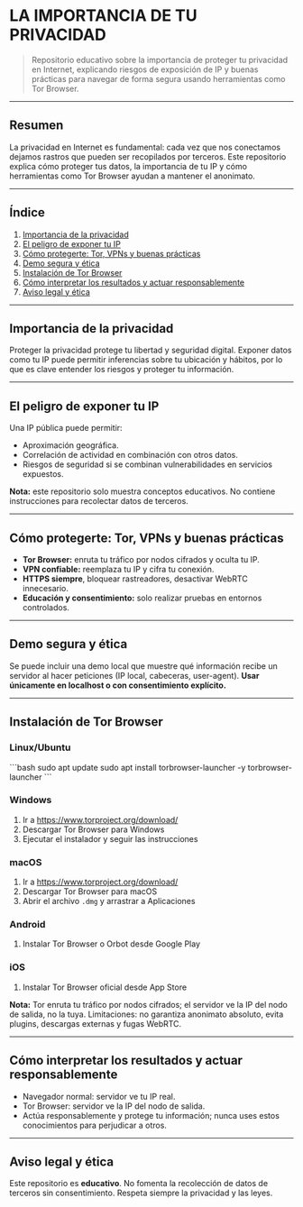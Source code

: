 # LA IMPORTANCIA DE TU PRIVACIDAD

> Repositorio educativo sobre la importancia de proteger tu privacidad en Internet, explicando riesgos de exposición de IP y buenas prácticas para navegar de forma segura usando herramientas como Tor Browser.

---

## Resumen
La privacidad en Internet es fundamental: cada vez que nos conectamos dejamos rastros que pueden ser recopilados por terceros. Este repositorio explica cómo proteger tus datos, la importancia de tu IP y cómo herramientas como Tor Browser ayudan a mantener el anonimato.

---

## Índice
1. [Importancia de la privacidad](#importancia-de-la-privacidad)  
2. [El peligro de exponer tu IP](#el-peligro-de-exponer-tu-ip)  
3. [Cómo protegerte: Tor, VPNs y buenas prácticas](#cómo-protegerte-tor-vpns-y-buenas-prácticas)  
4. [Demo segura y ética](#demo-segura-y-ética)  
5. [Instalación de Tor Browser](#instalación-de-tor-browser)  
6. [Cómo interpretar los resultados y actuar responsablemente](#cómo-interpretar-los-resultados-y-actuar-responsablemente)  
7. [Aviso legal y ética](#aviso-legal-y-ética)

---

## Importancia de la privacidad
Proteger la privacidad protege tu libertad y seguridad digital. Exponer datos como tu IP puede permitir inferencias sobre tu ubicación y hábitos, por lo que es clave entender los riesgos y proteger tu información.

---

## El peligro de exponer tu IP
Una IP pública puede permitir:
- Aproximación geográfica.  
- Correlación de actividad en combinación con otros datos.  
- Riesgos de seguridad si se combinan vulnerabilidades en servicios expuestos.

**Nota:** este repositorio solo muestra conceptos educativos. No contiene instrucciones para recolectar datos de terceros.

---

## Cómo protegerte: Tor, VPNs y buenas prácticas
- **Tor Browser:** enruta tu tráfico por nodos cifrados y oculta tu IP.  
- **VPN confiable:** reemplaza tu IP y cifra tu conexión.  
- **HTTPS siempre**, bloquear rastreadores, desactivar WebRTC innecesario.  
- **Educación y consentimiento:** solo realizar pruebas en entornos controlados.

---

## Demo segura y ética
Se puede incluir una demo local que muestre qué información recibe un servidor al hacer peticiones (IP local, cabeceras, user-agent). **Usar únicamente en localhost o con consentimiento explícito.**

---

## Instalación de Tor Browser

### Linux/Ubuntu
\`\`\`bash
sudo apt update
sudo apt install torbrowser-launcher -y
torbrowser-launcher
\`\`\`

### Windows
1. Ir a https://www.torproject.org/download/  
2. Descargar Tor Browser para Windows  
3. Ejecutar el instalador y seguir las instrucciones  

### macOS
1. Ir a https://www.torproject.org/download/  
2. Descargar Tor Browser para macOS  
3. Abrir el archivo `.dmg` y arrastrar a Aplicaciones  

### Android
1. Instalar Tor Browser o Orbot desde Google Play  

### iOS
1. Instalar Tor Browser oficial desde App Store  

**Nota:** Tor enruta tu tráfico por nodos cifrados; el servidor ve la IP del nodo de salida, no la tuya. Limitaciones: no garantiza anonimato absoluto, evita plugins, descargas externas y fugas WebRTC.

---

## Cómo interpretar los resultados y actuar responsablemente
- Navegador normal: servidor ve tu IP real.  
- Tor Browser: servidor ve la IP del nodo de salida.  
- Actúa responsablemente y protege tu información; nunca uses estos conocimientos para perjudicar a otros.

---

## Aviso legal y ética
Este repositorio es **educativo**. No fomenta la recolección de datos de terceros sin consentimiento. Respeta siempre la privacidad y las leyes.
